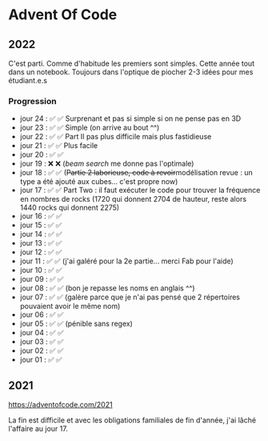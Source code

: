 # Advent Of Code 

## 2022

C'est parti. Comme d'habitude les premiers sont simples. Cette année tout dans un notebook. Toujours dans l'optique de piocher 2-3 idées pour mes étudiant.e.s

### Progression

- jour 24 : ✅ ✅ Surprenant et pas si simple si on ne pense pas en 3D 
- jour 23 : ✅ ✅ Simple (on arrive au bout ^^)
- jour 22 : ✅ ✅ Part II pas plus difficile mais plus fastidieuse
- jour 21 : ✅ ✅ Plus facile
- jour 20 : ✅ ✅  
- jour 19 : ❌ ❌ (_beam search_ me donne pas l'optimale) 
- jour 18 : ✅ ✅ (~~Partie 2 laborieuse, code à revoir~~modélisation revue : un type a été ajouté aux cubes... c'est propre now) 
- jour 17 : ✅ ✅ Part Two : il faut exécuter le code pour trouver la fréquence en nombres de rocks (1720 qui donnent 2704 de hauteur, reste alors 1440 rocks qui donnent 2275)
- jour 16 : ✅ ✅ 
- jour 15 : ✅ ✅
- jour 14 : ✅ ✅
- jour 13 : ✅ ✅
- jour 12 : ✅ ✅
- jour 11 : ✅ ✅ (j'ai galéré pour la 2e partie... merci Fab pour l'aide)
- jour 10 : ✅ ✅ 
- jour 09 : ✅ ✅ 
- jour 08 : ✅ ✅ (bon je repasse les noms en anglais ^^)
- jour 07 : ✅ ✅ (galère parce que je n'ai pas pensé que 2 répertoires pouvaient avoir le même nom)
- jour 06 : ✅ ✅ 
- jour 05 : ✅ ✅ (pénible sans regex)
- jour 04 : ✅ ✅
- jour 03 : ✅ ✅
- jour 02 : ✅ ✅
- jour 01 : ✅ ✅

## 2021

https://adventofcode.com/2021

La fin est difficile et avec les obligations familiales de fin d'année, j'ai lâché l'affaire au jour 17.
